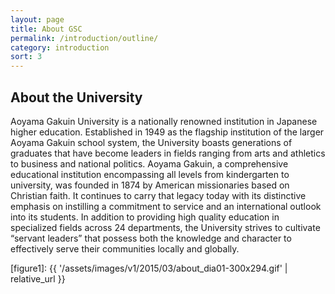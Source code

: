 ```yaml
---
layout: page
title: About GSC
permalink: /introduction/outline/
category: introduction
sort: 3
---
```


## About the University

Aoyama Gakuin University is a nationally renowned institution in Japanese higher education. Established in 1949 as the flagship institution of the larger Aoyama Gakuin school system, the University boasts generations of graduates that have become leaders in fields ranging from arts and athletics to business and national politics. Aoyama Gakuin, a comprehensive educational institution encompassing all levels from kindergarten to university, was founded in 1874 by American missionaries based on Christian faith. It continues to carry that legacy today with its distinctive emphasis on instilling a commitment to service and an international outlook into its students. In addition to providing high quality education in specialized fields across 24 departments, the University strives to cultivate “servant leaders” that possess both the knowledge and character to effectively serve their communities locally and globally.


[figure1]: {{ '/assets/images/v1/2015/03/about_dia01-300x294.gif' | relative_url }}
